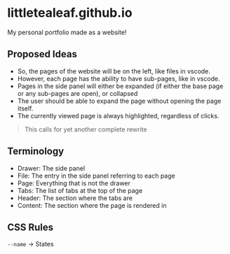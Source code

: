 # littletealeaf.github.io

My personal portfolio made as a website!

## Proposed Ideas

 - So, the pages of the website will be on the left, like files in vscode.
 - However, each page has the ability to have sub-pages, like in vscode.
 - Pages in the side panel will either be expanded (if either the base page or any sub-pages are open), or collapsed
 - The user should be able to expand the page without opening the page itself.
 - The currently viewed page is always highlighted, regardless of clicks.

> This calls for yet another complete rewrite
## Terminology

 - Drawer: The side panel
 - File: The entry in the side panel referring to each page
 - Page: Everything that is not the drawer
 - Tabs: The list of tabs at the top of the page
 - Header: The section where the tabs are
 - Content: The section where the page is rendered in


## CSS Rules

`--name` -> States

